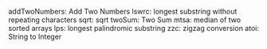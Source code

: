addTwoNumbers: Add Two Numbers
lswrc: longest substring without repeating characters
sqrt: sqrt
twoSum: Two Sum
mtsa: median of two sorted arrays
lps: longest palindromic substring
zzc: zigzag conversion
atoi: String to Integer 
